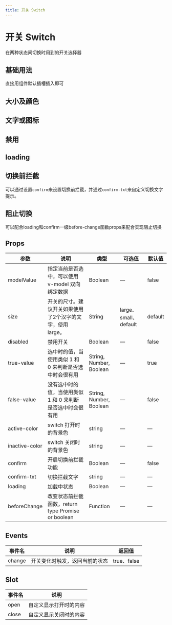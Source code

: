 ```yaml
---
title: 开关 Switch
---
```


<b-back-top></b-back-top>

# 开关 Switch

在两种状态间切换时用到的开关选择器

## 基础用法

直接用组件默认插槽插入即可

<preview path="./demo/Switch/Basic.vue"></preview>

## 大小及颜色

<preview path="./demo/Switch/Size.vue"></preview>

## 文字或图标

<preview path="./demo/Switch/Icon.vue"></preview>

## 禁用

<preview path="./demo/Switch/Disabled.vue"></preview>

## loading

<preview path="./demo/Switch/Loading.vue"></preview>

## 切换前拦截

可以通过设置`confirm`来设置切换前拦截，并通过`confirm-txt`来自定义切换文字提示。

<preview path="./demo/Switch/Confirm.vue"></preview>

## 阻止切换

可以配合loading和confirm一级before-change函数props来配合实现阻止切换

<preview path="./demo/Switch/Confirm2.vue"></preview>

## Props

| 参数           | 说明                                                       | 类型                    | 可选值                | 默认值  |
| -------------- | ---------------------------------------------------------- | ----------------------- | --------------------- | ------- |
| modelValue     | 指定当前是否选中，可以使用 v-model 双向绑定数据            | Boolean                 | —                     | false   |
| size           | 开关的尺寸。建议开关如果使用了2个汉字的文字，使用 large。  | String                  | large、small、default | default |
| disabled       | 禁用开关                                                   | Boolean                 | —                     | false   |
| true-value     | 选中时的值，当使用类似 1 和 0 来判断是否选中时会很有用     | String, Number, Boolean | —                     | true    |
| false-value    | 没有选中时的值，当使用类似 1 和 0 来判断是否选中时会很有用 | String, Number, Boolean | —                     | false   |
| active-color   | switch 打开时的背景色                                      | string                  | —                     | —       |
| inactive-color | switch 关闭时的背景色                                      | string                  | —                     | —       |
| confirm        | 开启切换前拦截功能                                         | Boolean                 | —                     | false   |
| confirm-txt    | 切换拦截文字                                               | string                  | —                     | —       |
| loading        | 加载中状态                                                 | Boolean                 | —                     | —       |
| beforeChange   | 改变状态前拦截函数，return type Promise or boolean         | Function                | —                     | —       |

## Events

| 事件名 | 说明                           | 返回值      |
| ------ | ------------------------------ | ----------- |
| change | 开关变化时触发，返回当前的状态 | true、false |

## Slot

| 事件名 | 说明                   |
| ------ | ---------------------- |
| open   | 自定义显示打开时的内容 |
| close  | 自定义显示关闭时的内容 |
